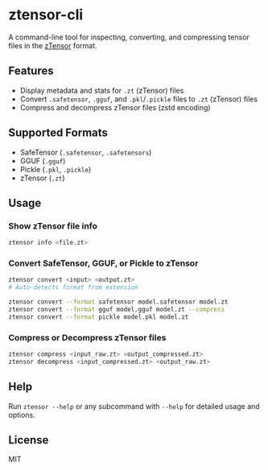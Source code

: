 # ztensor-cli

A command-line tool for inspecting, converting, and compressing tensor files in the [zTensor](../README.md) format.

## Features
- Display metadata and stats for `.zt` (zTensor) files
- Convert `.safetensor`, `.gguf`, and `.pkl`/`.pickle` files to `.zt` (zTensor) files
- Compress and decompress zTensor files (zstd encoding)

## Supported Formats
- SafeTensor (`.safetensor`, `.safetensors`)
- GGUF (`.gguf`)
- Pickle (`.pkl`, `.pickle`)
- zTensor (`.zt`)

## Usage

### Show zTensor file info

```sh
ztensor info <file.zt>
```

### Convert SafeTensor, GGUF, or Pickle to zTensor

```sh
ztensor convert <input> <output.zt>
# Auto-detects format from extension

ztensor convert --format safetensor model.safetensor model.zt
ztensor convert --format gguf model.gguf model.zt --compress
ztensor convert --format pickle model.pkl model.zt
```

### Compress or Decompress zTensor files

```sh
ztensor compress <input_raw.zt> <output_compressed.zt>
ztensor decompress <input_compressed.zt> <output_raw.zt>
```

## Help

Run `ztensor --help` or any subcommand with `--help` for detailed usage and options.

## License
MIT
